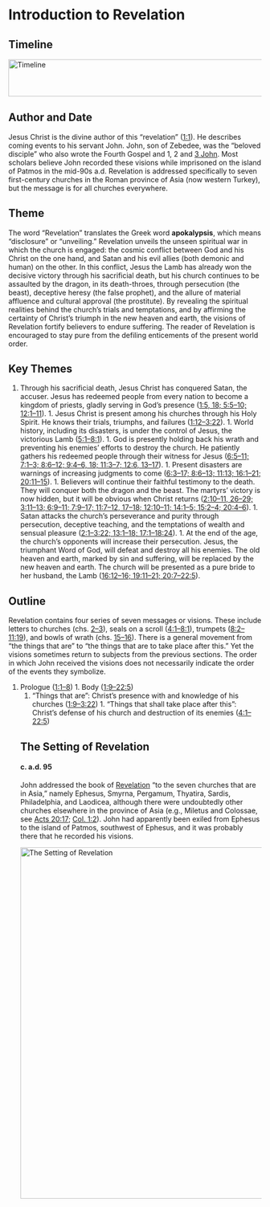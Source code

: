 
# Introduction to Revelation

## Timeline

 [ <img src="https:https://www.esv.org//static.esvmedia.orghttps://www.esv.org/media/esv-global-study-biblehttps://www.esv.org/images/mediumhttps://www.esv.org/chart_66_timeline.png" alt="Timeline" width="700" height="74"/> ](https:https://www.esv.org//static.esvmedia.orghttps://www.esv.org/media/esv-global-study-biblehttps://www.esv.org/images/big/chart_66_timeline.png) 

## Author and Date

Jesus Christ is the divine author of this “revelation” ([1:1](https://www.esv.org/Revelation+1%3A1/)). He describes coming events to his servant John. John, son of Zebedee, was the “beloved disciple” who also wrote the Fourth Gospel and 1, 2 and [3 John](https://www.esv.org/3+John+1%E2%80%9315/). Most scholars believe John recorded these visions while imprisoned on the island of Patmos in the mid-90s a.d. Revelation is addressed specifically to seven first-century churches in the Roman province of Asia (now western Turkey), but the message is for all churches everywhere.

## Theme

The word “Revelation” translates the Greek word **apokalypsis**, which means “disclosure” or “unveiling.” Revelation unveils the unseen spiritual war in which the church is engaged: the cosmic conflict between God and his Christ on the one hand, and Satan and his evil allies (both demonic and human) on the other. In this conflict, Jesus the Lamb has already won the decisive victory through his sacrificial death, but his church continues to be assaulted by the dragon, in its death-throes, through persecution (the beast), deceptive heresy (the false prophet), and the allure of material affluence and cultural approval (the prostitute). By revealing the spiritual realities behind the church’s trials and temptations, and by affirming the certainty of Christ’s triumph in the new heaven and earth, the visions of Revelation fortify believers to endure suffering. The reader of Revelation is encouraged to stay pure from the defiling enticements of the present world order.

## Key Themes
1. Through his sacrificial death, Jesus Christ has conquered Satan, the accuser. Jesus has redeemed people from every nation to become a kingdom of priests, gladly serving in God’s presence ([1:5, 18; 5:5–10; 12:1–11](https://www.esv.org/Revelation+1%3A5%2C+1%3A18%2C+5%3A5%E2%80%9310%2C+12%3A1%E2%80%9311/)). 1. Jesus Christ is present among his churches through his Holy Spirit. He knows their trials, triumphs, and failures ([1:12–3:22](https://www.esv.org/Revelation+1%3A12%E2%80%933%3A22/)). 1. World history, including its disasters, is under the control of Jesus, the victorious Lamb ([5:1–8:1](https://www.esv.org/Revelation+5%3A1%E2%80%938%3A1/)). 1. God is presently holding back his wrath and preventing his enemies’ efforts to destroy the church. He patiently gathers his redeemed people through their witness for Jesus ([6:5–11; 7:1–3; 8:6–12; 9:4–6, 18; 11:3–7; 12:6, 13–17](https://www.esv.org/Revelation+6%3A5%E2%80%9311%2C+7%3A1%E2%80%933%2C+8%3A6%E2%80%9312%2C+9%3A4%E2%80%936%2C+9%3A18%2C+11%3A3%E2%80%937%2C+12%3A6%2C+12%3A13%E2%80%9317/)). 1. Present disasters are warnings of increasing judgments to come ([6:3–17; 8:6–13; 11:13; 16:1–21; 20:11–15](https://www.esv.org/Revelation+6%3A3%E2%80%9317%2C+8%3A6%E2%80%9313%2C+11%3A13%2C+16%3A1%E2%80%9321%2C+20%3A11%E2%80%9315/)). 1. Believers will continue their faithful testimony to the death. They will conquer both the dragon and the beast. The martyrs’ victory is now hidden, but it will be obvious when Christ returns ([2:10–11, 26–29; 3:11–13; 6:9–11; 7:9–17; 11:7–12, 17–18; 12:10–11; 14:1–5; 15:2–4; 20:4–6](https://www.esv.org/Revelation+2%3A10%E2%80%9311%2C+2%3A26%E2%80%9329%2C+3%3A11%E2%80%9313%2C+6%3A9%E2%80%9311%2C+7%3A9%E2%80%9317%2C+11%3A7%E2%80%9312%2C+11%3A17%E2%80%9318%2C+12%3A10%E2%80%9311%2C+14%3A1%E2%80%935%2C+15%3A2%E2%80%934%2C+20%3A4%E2%80%936/)). 1. Satan attacks the church’s perseverance and purity through persecution, deceptive teaching, and the temptations of wealth and sensual pleasure ([2:1–3:22; 13:1–18; 17:1–18:24](https://www.esv.org/Revelation+2%3A1%E2%80%933%3A22%2C+13%3A1%E2%80%9318%2C+17%3A1%E2%80%9318%3A24/)). 1. At the end of the age, the church’s opponents will increase their persecution. Jesus, the triumphant Word of God, will defeat and destroy all his enemies. The old heaven and earth, marked by sin and suffering, will be replaced by the new heaven and earth. The church will be presented as a pure bride to her husband, the Lamb ([16:12–16; 19:11–21; 20:7–22:5](https://www.esv.org/Revelation+16%3A12%E2%80%9316%2C+19%3A11%E2%80%9321%2C+20%3A7%E2%80%9322%3A5/)). 
## Outline

Revelation contains four series of seven messages or visions. These include letters to churches (chs. [2–3](https://www.esv.org/Revelation+2%3A1%E2%80%933%3A22/)), seals on a scroll ([4:1–8:1](https://www.esv.org/Revelation+4%3A1%E2%80%938%3A1/)), trumpets ([8:2–11:19](https://www.esv.org/Revelation+8%3A2%E2%80%9311%3A19/)), and bowls of wrath (chs. [15–16](https://www.esv.org/Revelation+15%3A1%E2%80%9316%3A21/)). There is a general movement from “the things that are” to “the things that are to take place after this.” Yet the visions sometimes return to subjects from the previous sections. The order in which John received the visions does not necessarily indicate the order of the events they symbolize.
1. Prologue ([1:1–8](https://www.esv.org/Revelation+1%3A1%E2%80%938/)) 1. Body ([1:9–22:5](https://www.esv.org/Revelation+1%3A9%E2%80%9322%3A5/)) <ol><li class="outline">“Things that are”: Christ’s presence with and knowledge of his churches ([1:9–3:22](https://www.esv.org/Revelation+1%3A9%E2%80%933%3A22/)) 1. “Things that shall take place after this”: Christ’s defense of his church and destruction of its enemies ([4:1–22:5](https://www.esv.org/Revelation+4%3A1%E2%80%9322%3A5/)) 
## The Setting of Revelation

#### c. a.d. 95

John addressed the book of [Revelation](https://www.esv.org/Revelation+1%3A1%E2%80%9322%3A21/) “to the seven churches that are in Asia,” namely Ephesus, Smyrna, Pergamum, Thyatira, Sardis, Philadelphia, and Laodicea, although there were undoubtedly other churches elsewhere in the province of Asia (e.g., Miletus and Colossae, see [Acts 20:17](https://www.esv.org/Acts+20%3A17/); [Col. 1:2](https://www.esv.org/Colossians+1%3A2/)). John had apparently been exiled from Ephesus to the island of Patmos, southwest of Ephesus, and it was probably there that he recorded his visions.

 [ <img src="https:https://www.esv.org//static.esvmedia.orghttps://www.esv.org/media/esv-global-study-biblehttps://www.esv.org/images/mediumhttps://www.esv.org/map_66_01.jpg" alt="The Setting of Revelation" width="605" height="700"/> ](https:https://www.esv.org//static.esvmedia.orghttps://www.esv.org/media/esv-global-study-biblehttps://www.esv.org/images/big/map_66_01.jpg) 

